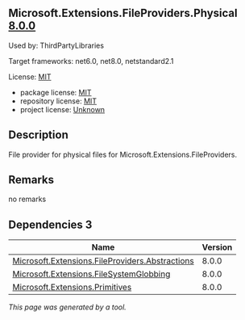 Microsoft.Extensions.FileProviders.Physical [8.0.0](https://www.nuget.org/packages/Microsoft.Extensions.FileProviders.Physical/8.0.0)
--------------------

Used by: ThirdPartyLibraries

Target frameworks: net6.0, net8.0, netstandard2.1

License: [MIT](../../../../licenses/mit) 

- package license: [MIT](https://licenses.nuget.org/MIT) 
- repository license: [MIT](https://github.com/dotnet/runtime) 
- project license: [Unknown](https://dot.net/) 

Description
-----------
File provider for physical files for Microsoft.Extensions.FileProviders.

Remarks
-----------
no remarks


Dependencies 3
-----------

|Name|Version|
|----------|:----|
|[Microsoft.Extensions.FileProviders.Abstractions](../../../../packages/nuget.org/microsoft.extensions.fileproviders.abstractions/8.0.0)|8.0.0|
|[Microsoft.Extensions.FileSystemGlobbing](../../../../packages/nuget.org/microsoft.extensions.filesystemglobbing/8.0.0)|8.0.0|
|[Microsoft.Extensions.Primitives](../../../../packages/nuget.org/microsoft.extensions.primitives/8.0.0)|8.0.0|

*This page was generated by a tool.*